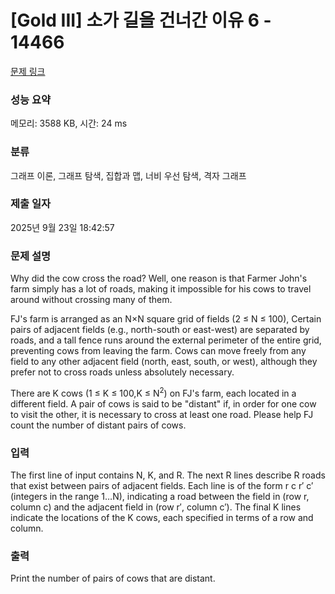# [Gold III] 소가 길을 건너간 이유 6 - 14466 

[문제 링크](https://www.acmicpc.net/problem/14466) 

### 성능 요약

메모리: 3588 KB, 시간: 24 ms

### 분류

그래프 이론, 그래프 탐색, 집합과 맵, 너비 우선 탐색, 격자 그래프

### 제출 일자

2025년 9월 23일 18:42:57

### 문제 설명

<p>Why did the cow cross the road? Well, one reason is that Farmer John's farm simply has a lot of roads, making it impossible for his cows to travel around without crossing many of them.</p>

<p>FJ's farm is arranged as an N×N square grid of fields (2 ≤ N ≤ 100), Certain pairs of adjacent fields (e.g., north-south or east-west) are separated by roads, and a tall fence runs around the external perimeter of the entire grid, preventing cows from leaving the farm. Cows can move freely from any field to any other adjacent field (north, east, south, or west), although they prefer not to cross roads unless absolutely necessary.</p>

<p>There are K cows (1 ≤ K ≤ 100,K ≤ N<sup>2</sup>) on FJ's farm, each located in a different field. A pair of cows is said to be "distant" if, in order for one cow to visit the other, it is necessary to cross at least one road. Please help FJ count the number of distant pairs of cows.</p>

### 입력 

 <p>The first line of input contains N, K, and R. The next R lines describe R roads that exist between pairs of adjacent fields. Each line is of the form r c r′ c′ (integers in the range 1…N), indicating a road between the field in (row r, column c) and the adjacent field in (row r′, column c′). The final K lines indicate the locations of the K cows, each specified in terms of a row and column.</p>

### 출력 

 <p>Print the number of pairs of cows that are distant.</p>

